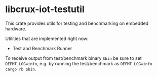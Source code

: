 # libcrux-iot-testutil

This crate provides utils for testing and benchmarking on embedded hardware.

Utilities that are implemented right now:

- Test and Benchmark Runner

To receive output from test/benchmark binary `$bin` be sure to set `DEFMT_LOG=info`,
e.g. by running the test/benchmark as `DEFMT_LOG=info cargo rb $bin`.
